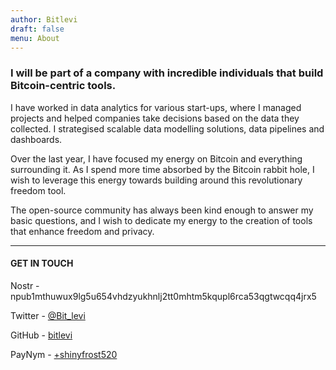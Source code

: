 ```yaml
---
author: Bitlevi
draft: false
menu: About
---
```


### I will be part of a company with incredible individuals that build Bitcoin-centric tools.

I have worked in data analytics for various start-ups, where I managed projects and helped companies take decisions based on the data they collected. I strategised scalable data modelling solutions, data pipelines and dashboards. 

Over the last year, I have focused my energy on Bitcoin and everything surrounding it. As I spend more time absorbed by the Bitcoin rabbit hole, I wish to leverage this energy towards building around this revolutionary freedom tool. 

The open-source community has always been kind enough to answer my basic questions, and I wish to dedicate my energy to the creation of tools that enhance freedom and privacy.

---
#### GET IN TOUCH
Nostr - npub1mthuwux9lg5u654vhdzyukhnlj2tt0mhtm5kqupl6rca53qgtwcqq4jrx5

Twitter - [@Bit_levi](https://twitter.com/Bit_levi)

GitHub - [bitlevi](https://github.com/bitlevi)

PayNym - [+shinyfrost520](https://paynym.is/+shinyfrost520)

